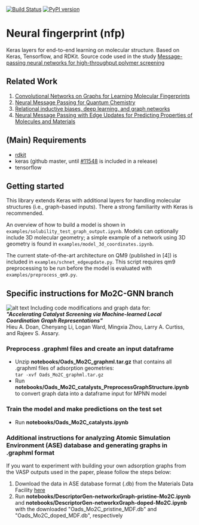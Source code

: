 [![Build Status](https://travis-ci.org/NREL/nfp.svg?branch=master)](https://travis-ci.org/NREL/nfp)
[![PyPI version](https://badge.fury.io/py/nfp.svg)](https://badge.fury.io/py/nfp)

# Neural fingerprint (nfp)

Keras layers for end-to-end learning on molecular structure. Based on Keras, Tensorflow, and RDKit. Source code used in the study [Message-passing neural networks for high-throughput polymer screening](https://arxiv.org/abs/1807.10363)

## Related Work

1. [Convolutional Networks on Graphs for Learning Molecular Fingerprints](https://arxiv.org/abs/1509.09292)
2. [Neural Message Passing for Quantum Chemistry](https://arxiv.org/pdf/1704.01212.pdf)
3. [Relational inductive biases, deep learning, and graph networks](https://arxiv.org/abs/1806.01261)
4. [Neural Message Passing with Edge Updates for Predicting Properties of Molecules and Materials](https://arxiv.org/abs/1806.03146)

## (Main) Requirements

- [rdkit](http://www.rdkit.org/docs/Install.html)
- keras (github master, until [#11548](https://github.com/keras-team/keras/pull/11548) is included in a release)
- tensorflow

## Getting started

This library extends Keras with additional layers for handling molecular structures (i.e., graph-based inputs). There a strong familiarity with Keras is recommended.

An overview of how to build a model is shown in `examples/solubility_test_graph_output.ipynb`. Models can optionally include 3D molecular geometry; a simple example of a network using 3D geometry is found in `examples/model_3d_coordinates.ipynb`.

The current state-of-the-art architecture on QM9 (published in [4]) is included in `examples/schnet_edgeupdate.py`. This script requires qm9 preprocessing to be run before the model is evaluated with `examples/preprocess_qm9.py`.

## Specific instructions for Mo2C-GNN branch
![alt text](https://github.com/MolecularMaterials/nfp/tree/Mo2C-GNN/blob/main/Mo2C-GNN.png?raw=true)
Including code modifications and graph data for:\
***"Accelerating Catalyst Screening via Machine-learned Local Coordination Graph Representations"***\
Hieu A. Doan, Chenyang Li, Logan Ward, Mingxia Zhou, Larry A. Curtiss, and Rajeev S. Assary.

### Preprocess .graphml files and create an input dataframe
- Unzip **notebooks/Oads_Mo2C_graphml.tar.gz** that contains all .graphml files of adsorption geometries:\
`tar -xvf Oads_Mo2C_graphml.tar.gz`
- Run **notebooks/Oads_Mo2C_catalysts_PreprocessGraphStructure.ipynb** to convert graph data into a dataframe input for MPNN model

### Train the model and make predictions on the test set
- Run **notebooks/Oads_Mo2C_catalysts.ipynb**

### Additional instructions for analyzing Atomic Simulation Environment (ASE) database and generating graphs in .graphml format
If you want to experiment with building your own adsorption graphs from the VASP outputs used in the paper, please follow the steps below:
1. Download the data in ASE database format (.db) from the Materials Data Facility [here](https://petreldata.net/mdf/detail/doan_datasets_accelerating_representations_v1.1/)
2. Run **notebooks/DescriptorGen-networkxGraph-pristine-Mo2C.ipynb** and **notebooks/DescriptorGen-networkxGraph-doped-Mo2C.ipynb** with the downloaded "Oads_Mo2C_pristine_MDF.db" and "Oads_Mo2C_doped_MDF.db", respectively
